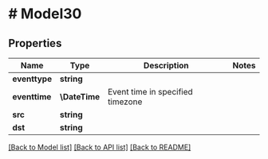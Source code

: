 # # Model30

## Properties

Name | Type | Description | Notes
------------ | ------------- | ------------- | -------------
**eventtype** | **string** |  |
**eventtime** | **\DateTime** | Event time in specified timezone |
**src** | **string** |  |
**dst** | **string** |  |

[[Back to Model list]](../../README.md#models) [[Back to API list]](../../README.md#endpoints) [[Back to README]](../../README.md)
